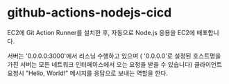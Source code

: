 # github-actions-nodejs-cicd

EC2에 Git Action Runner를 설치한 후, 자동으로 Node.js 응용을 EC2에 배포합니다.

서버는  '0.0.0.0:3000'에서 리스닝 수행하고 있으며
( '0.0.0.0'로 설정된 호스트명을 가진 서버는 모든 네트워크 인터페이스에서 오는 요청을 받을 수 있습니다)
클라이언트 요청시  "Hello, World!" 메시지를 응답으로 보내는 역할을 한다.
